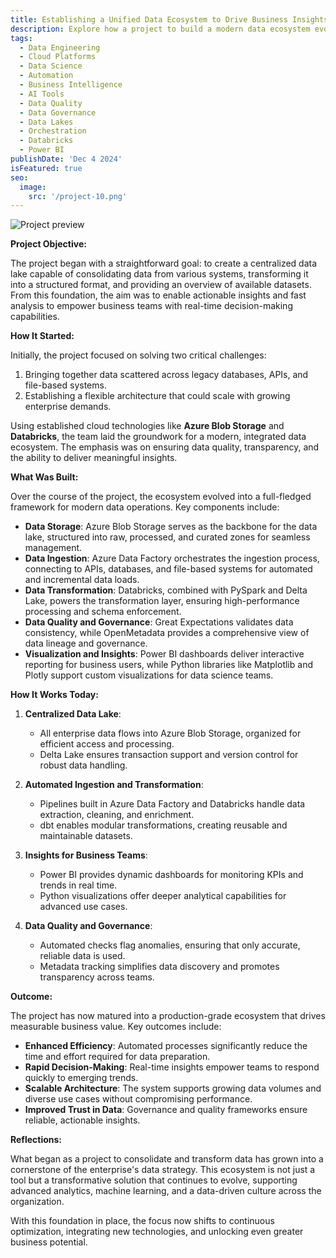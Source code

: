 ```yaml
---
title: Establishing a Unified Data Ecosystem to Drive Business Insights
description: Explore how a project to build a modern data ecosystem evolved into a robust and scalable framework for consolidating data from diverse sources, creating a comprehensive data lake, and delivering actionable insights using tools like Databricks, Power BI, and Python visualizations. Learn how this initiative transitioned from a concept to a transformative enterprise solution.
tags:
  - Data Engineering
  - Cloud Platforms
  - Data Science
  - Automation
  - Business Intelligence
  - AI Tools
  - Data Quality
  - Data Governance
  - Data Lakes
  - Orchestration
  - Databricks
  - Power BI
publishDate: 'Dec 4 2024'
isFeatured: true
seo:   
  image:
    src: '/project-10.png'
---
```


![Project preview](/project-10.png)

**Project Objective:**

The project began with a straightforward goal: to create a centralized data lake capable of consolidating data from various systems, transforming it into a structured format, and providing an overview of available datasets. From this foundation, the aim was to enable actionable insights and fast analysis to empower business teams with real-time decision-making capabilities.

**How It Started:**

Initially, the project focused on solving two critical challenges:
1. Bringing together data scattered across legacy databases, APIs, and file-based systems.
2. Establishing a flexible architecture that could scale with growing enterprise demands.

Using established cloud technologies like **Azure Blob Storage** and **Databricks**, the team laid the groundwork for a modern, integrated data ecosystem. The emphasis was on ensuring data quality, transparency, and the ability to deliver meaningful insights.

**What Was Built:**

Over the course of the project, the ecosystem evolved into a full-fledged framework for modern data operations. Key components include:

- **Data Storage**: Azure Blob Storage serves as the backbone for the data lake, structured into raw, processed, and curated zones for seamless management.
- **Data Ingestion**: Azure Data Factory orchestrates the ingestion process, connecting to APIs, databases, and file-based systems for automated and incremental data loads.
- **Data Transformation**: Databricks, combined with PySpark and Delta Lake, powers the transformation layer, ensuring high-performance processing and schema enforcement.
- **Data Quality and Governance**: Great Expectations validates data consistency, while OpenMetadata provides a comprehensive view of data lineage and governance.
- **Visualization and Insights**: Power BI dashboards deliver interactive reporting for business users, while Python libraries like Matplotlib and Plotly support custom visualizations for data science teams.

**How It Works Today:**

1. **Centralized Data Lake**:
   - All enterprise data flows into Azure Blob Storage, organized for efficient access and processing.
   - Delta Lake ensures transaction support and version control for robust data handling.

2. **Automated Ingestion and Transformation**:
   - Pipelines built in Azure Data Factory and Databricks handle data extraction, cleaning, and enrichment.
   - dbt enables modular transformations, creating reusable and maintainable datasets.

3. **Insights for Business Teams**:
   - Power BI provides dynamic dashboards for monitoring KPIs and trends in real time.
   - Python visualizations offer deeper analytical capabilities for advanced use cases.

4. **Data Quality and Governance**:
   - Automated checks flag anomalies, ensuring that only accurate, reliable data is used.
   - Metadata tracking simplifies data discovery and promotes transparency across teams.

**Outcome:**

The project has now matured into a production-grade ecosystem that drives measurable business value. Key outcomes include:
- **Enhanced Efficiency**: Automated processes significantly reduce the time and effort required for data preparation.
- **Rapid Decision-Making**: Real-time insights empower teams to respond quickly to emerging trends.
- **Scalable Architecture**: The system supports growing data volumes and diverse use cases without compromising performance.
- **Improved Trust in Data**: Governance and quality frameworks ensure reliable, actionable insights.

**Reflections:**

What began as a project to consolidate and transform data has grown into a cornerstone of the enterprise's data strategy. This ecosystem is not just a tool but a transformative solution that continues to evolve, supporting advanced analytics, machine learning, and a data-driven culture across the organization.

With this foundation in place, the focus now shifts to continuous optimization, integrating new technologies, and unlocking even greater business potential.